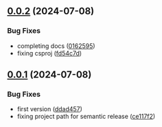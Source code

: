 ## [0.0.2](https://github.com/codibre/dotnet-async-local-mssql-session/compare/v0.0.1...v0.0.2) (2024-07-08)


### Bug Fixes

* completing docs ([0162595](https://github.com/codibre/dotnet-async-local-mssql-session/commit/0162595262c0ad2ffcf5a816b439fa07886d316a))
* fixing csproj ([fd54c7d](https://github.com/codibre/dotnet-async-local-mssql-session/commit/fd54c7dcc8896f9d0436f485d42bd7afa191647c))

## [0.0.1](https://github.com/codibre/dotnet-async-local-mssql-session/compare/v0.0.0...v0.0.1) (2024-07-08)


### Bug Fixes

* first version ([ddad457](https://github.com/codibre/dotnet-async-local-mssql-session/commit/ddad45793f6b0110982c26b13554618dd7e6668c))
* fixing project path for semantic release ([ce117f2](https://github.com/codibre/dotnet-async-local-mssql-session/commit/ce117f20fe10514d0983d9b7b5f4f724543d6f26))
